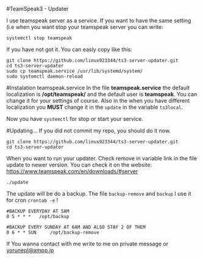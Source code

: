 #TeamSpeak3 - Updater 

I use teamspeak server as a service. If you want to have the same setting (i.e when you want stop your teamspeak server you can write:
```
systemctl stop teamspeak
```

If you have not got it. You can easly copy like this:
```
git clone https://github.com/linux923344/ts3-server-updater.git
cd ts3-server-updater
sudo cp teamspeak.service /usr/lib/systemd/system/
sudo systemctl daemon-reload
```
#Instalation teamspeak.service
In the file **teamspeak.service** the default localization is **/opt/teamspeak/** and the default user is **teamspeak**. You can change it for your settings of course. Also in the when you have different localization you **MUST** change it in the ```update``` in the variable ``ts3local``.

Now you have ```systemctl``` for stop or start your service.
 

#Updating...
If you did not commit my repo, you should do it now.
```
git clone https://github.com/linux923344/ts3-server-updater.git
cd ts3-server-updater
```
When you want to run your updater. Check remove in variable link in the file update to newer version. You can check it on the website: https://www.teamspeak.com/en/downloads/#server

```
./update
```

The update will be do a backup. The file ``backup-remove`` and ``backup`` I use it for cron ``crontab -e`` !


```
#BACKUP EVERYDAY AT 5AM
0 5 * * *	/opt/backup

#BACKUP EVERY SUNDAY AT 6AM AND ALSO STAY 2 OF THEM
0 6 * * SUN     /opt/backup-remove

```

If You wanna contact with me write to me on private message or yorunepl@xmpp.jp


